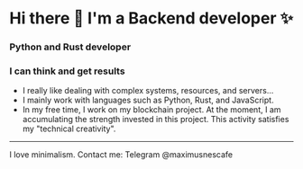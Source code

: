 # Hi there 👋 I'm a Backend developer ✨
### Python and Rust developer

### I can think and get results 

- I really like dealing with complex systems, resources, and servers...
- I mainly work with languages such as Python, Rust, and JavaScript.
- In my free time, I work on my blockchain project. At the moment, I am accumulating the strength invested in this project. This activity satisfies my "technical creativity".

---
I love minimalism. Contact me: Telegram @maximusnescafe 

